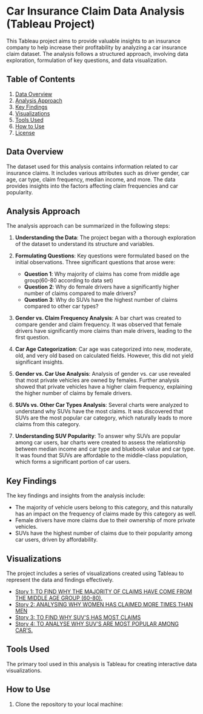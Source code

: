 # Car Insurance Claim Data Analysis (Tableau Project)

This Tableau project aims to provide valuable insights to an insurance company to help increase their profitability by analyzing a car insurance claim dataset. The analysis follows a structured approach, involving data exploration, formulation of key questions, and data visualization.
 
## Table of Contents

1. [Data Overview](#data-overview)
2. [Analysis Approach](#analysis-approach)
3. [Key Findings](#key-findings)
4. [Visualizations](#visualizations)
5. [Tools Used](#tools-used)
6. [How to Use](#how-to-use)
7. [License](#license)

## Data Overview

The dataset used for this analysis contains information related to car insurance claims. It includes various attributes such as driver gender, car age, car type, claim frequency, median income, and more. The data provides insights into the factors affecting claim frequencies and car popularity.

## Analysis Approach

The analysis approach can be summarized in the following steps:

1. **Understanding the Data**: The project began with a thorough exploration of the dataset to understand its structure and variables.

2. **Formulating Questions**: Key questions were formulated based on the initial observations. Three significant questions that arose were:
   - **Question 1**: Why majority of claims has come from middle age group(60-80 according to data set)
   - **Question 2**: Why do female drivers have a significantly higher number of claims compared to male drivers?
   - **Question 3**: Why do SUVs have the highest number of claims compared to other car types?

3. **Gender vs. Claim Frequency Analysis**: A bar chart was created to compare gender and claim frequency. It was observed that female drivers have significantly more claims than male drivers, leading to the first question.

4. **Car Age Categorization**: Car age was categorized into new, moderate, old, and very old based on calculated fields. However, this did not yield significant insights.

5. **Gender vs. Car Use Analysis**: Analysis of gender vs. car use revealed that most private vehicles are owned by females. Further analysis showed that private vehicles have a higher claim frequency, explaining the higher number of claims by female drivers.

6. **SUVs vs. Other Car Types Analysis**: Several charts were analyzed to understand why SUVs have the most claims. It was discovered that SUVs are the most popular car category, which naturally leads to more claims from this category.

7. **Understanding SUV Popularity**: To answer why SUVs are popular among car users, bar charts were created to assess the relationship between median income and car type and bluebook value and car type. It was found that SUVs are affordable to the middle-class population, which forms a significant portion of car users.

## Key Findings

The key findings and insights from the analysis include:

- The majority of vehicle users belong to this category, and this naturally has an impact on the frequency of claims made by this category as well.
- Female drivers have more claims due to their ownership of more private vehicles.
- SUVs have the highest number of claims due to their popularity among car users, driven by affordability.

## Visualizations

The project includes a series of visualizations created using Tableau to represent the data and findings effectively.

- [Story 1: TO FIND WHY THE MAJORITY OF CLAIMS HAVE COME FROM THE MIDDLE AGE GROUP (60-80).](https://github.com/RashidEriyakalam/Insights-from-a-car-insurence-claim-data/files/13259314/Story.1.zip)
- [Story 2: ANALYSING WHY WOMEN HAS CLAIMED MORE TIMES THAN MEN](https://github.com/RashidEriyakalam/Insights-from-a-car-insurence-claim-data/files/13259321/Story.2.zip)
- [Story 3: TO FIND WHY SUV'S HAS MOST CLAIMS](https://github.com/RashidEriyakalam/Insights-from-a-car-insurence-claim-data/files/13259322/Story.3.zip)
- [Story 4: TO ANALYSE WHY SUV'S ARE MOST POPULAR AMONG CAR'S.](https://github.com/RashidEriyakalam/Insights-from-a-car-insurence-claim-data/files/13259323/Story.4.zip)

## Tools Used

The primary tool used in this analysis is Tableau for creating interactive data visualizations.

## How to Use

1. Clone the repository to your local machine:
